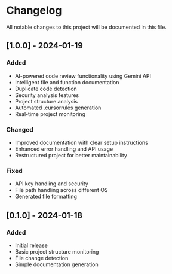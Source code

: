 # Changelog

All notable changes to this project will be documented in this file.

## [1.0.0] - 2024-01-19

### Added
- AI-powered code review functionality using Gemini API
- Intelligent file and function documentation
- Duplicate code detection
- Security analysis features
- Project structure analysis
- Automated .cursorrules generation
- Real-time project monitoring

### Changed
- Improved documentation with clear setup instructions
- Enhanced error handling and API usage
- Restructured project for better maintainability

### Fixed
- API key handling and security
- File path handling across different OS
- Generated file formatting

## [0.1.0] - 2024-01-18

### Added
- Initial release
- Basic project structure monitoring
- File change detection
- Simple documentation generation 